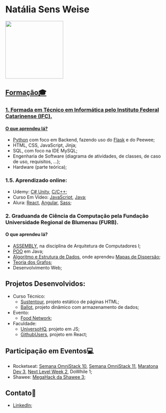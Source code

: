# Natália Sens Weise

<div>
<a href="https://github.com/PanicAThePython">
<img height="180em" src="https://github-readme-stats.vercel.app/api/top-langs/?username=PanicAThePython&layout=compact&langs_count=7&theme=dracula"/>
<!-- <img height="180em" src="https://github-readme-stats.vercel.app/api?username=PanicAThePython&show_icons=true&theme=dracula&include_all_commits=true&count_private=true"/> -->
</div>

## Formação:mortar_board:

### 1. Formada em Técnico em Informática pelo Instituto Federal Catarinense (IFC).

#### O que aprendeu lá?

* [Python](https://github.com/PanicAThePython/Programa-oII) com foco em Backend, fazendo uso do [Flask](https://github.com/PanicAThePython/RestAPIFurb) e do Peewee;
* HTML, CSS, JavaScript, Jinja;
* SQL, com foco na IDE MySQL;
* Engenharia de Software (diagrama de atividades, de classes, de caso de uso, requisitos, ...);
* Hardware (parte teórica);

### 1.5. Aprendizado online:

* Udemy: [C# Unity](https://github.com/PanicAThePython/GalaxyShooter), [C/C++](https://github.com/PanicAThePython/AulasFundC-Udemy);
* Curso Em Vídeo: [JavaScript](https://github.com/PanicAThePython/CursoEmVideoJS), [Java](https://github.com/PanicAThePython/CursoEmVideoJava);
* Alura: [React](https://github.com/PanicAThePython/react-ceep), [Angular](https://github.com/PanicAThePython/angular-bytebank), [Sass](https://github.com/PanicAThePython/projeto-sass);

### 2. Graduanda de Ciência da Computação pela Fundação Universidade Regional de Blumenau (FURB).

#### O que aprendeu lá?

* [ASSEMBLY](https://github.com/PanicAThePython/FundAssembly), na disciplina de Arquitetura de Computadores I;
* [POO](https://github.com/PanicAThePython/POO) em Java;
* [Algoritmo e Estrutura de Dados](https://github.com/PanicAThePython/AED), onde aprendeu [Mapas de Dispersão](https://github.com/PanicAThePython/AED-MapaDispersao);
* [Teoria dos Grafos](https://github.com/PanicAThePython/grafos);
* Desenvolvimento Web;

## Projetos Desenvolvidos:

* Curso Técnico:
   * [Sustentour](https://github.com/PanicAThePython/Sustentour), projeto estático de páginas HTML;
   * [Ballot](https://github.com/PanicAThePython/Ballot), projeto dinâmico com armazenamento de dados;
* Evento:
   * [Food Network](https://github.com/PanicAThePython/Mega-Hack-3.0);
* Faculdade:
    * [UniversoHQ](https://github.com/PanicAThePython/UniversoHQ-App), projeto em JS;
    * [GithubUsers](https://github.com/PanicAThePython/GithubUsers), projeto em React;

## Participação em Eventos:computer:

* Rocketseat: [Semana OmniStack 10](https://github.com/PanicAThePython/SemanaOmniStack10), [Semana OmniStack 11](https://github.com/PanicAThePython/SemanaOmniStack11), [Maratona Dev 3](https://github.com/PanicAThePython/MaratonaDev3), [Next Level Week 2](https://github.com/PanicAThePython/nlw-2), DoWhile 1;
* Shawee: [MegaHack da Shawee 3](https://github.com/Lima001/Mega-Hack-3.0);

## Contato:loudspeaker:
    
* [LinkedIn](https://www.linkedin.com/in/nat%C3%A1lia-sens-weise-0b9a42199/);
